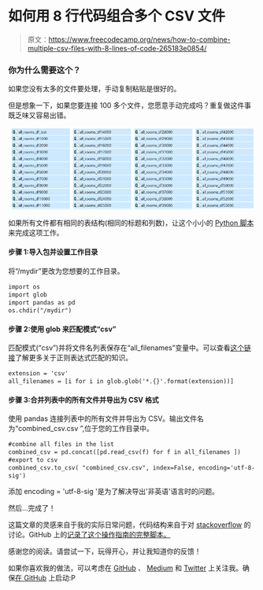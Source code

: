 # 如何用 8 行代码组合多个 CSV 文件

> 原文：<https://www.freecodecamp.org/news/how-to-combine-multiple-csv-files-with-8-lines-of-code-265183e0854/>

### 你为什么需要这个？

如果您没有太多的文件要处理，手动复制粘贴是很好的。

但是想象一下，如果您要连接 100 多个文件，您愿意手动完成吗？重复做这件事既乏味又容易出错。

![1*uRBGXWKaeRjw6Ck2NrhcIA](img/f3b9dcec8c539929862b1566be55f311.png)

如果所有文件都有相同的表结构(相同的标题和列数)，让这个小小的 [Python 脚本](https://github.com/ekapope/Combine-CSV-files-in-the-folder/blob/master/Combine_CSVs.py)来完成这项工作。

#### 步骤 1:导入包并设置工作目录

将“/mydir”更改为您想要的工作目录。

```
import os
import glob
import pandas as pd
os.chdir("/mydir")
```

#### 步骤 2:使用 glob 来匹配模式“csv”

匹配模式(“csv”)并将文件名列表保存在“all_filenames”变量中。可以查看[这个链接](https://regexr.com/)了解更多关于正则表达式匹配的知识。

```
extension = 'csv'
all_filenames = [i for i in glob.glob('*.{}'.format(extension))]
```

#### 步骤 3:合并列表中的所有文件并导出为 CSV 格式

使用 pandas 连接列表中的所有文件并导出为 CSV。输出文件名为“combined_csv.csv ”,位于您的工作目录中。

```
#combine all files in the list
combined_csv = pd.concat([pd.read_csv(f) for f in all_filenames ])
#export to csv
combined_csv.to_csv( "combined_csv.csv", index=False, encoding='utf-8-sig')
```

添加 encoding = 'utf-8-sig '是为了解决导出'非英语'语言时的问题。

然后…完成了！

这篇文章的灵感来自于我的实际日常问题，代码结构来自于对 [stackoverflow](https://stackoverflow.com/questions/9234560/find-all-csv-files-in-a-directory-using-python/12280052) 的讨论。GitHub 上的[记录了这个操作指南的完整脚本。](https://github.com/ekapope/Combine-CSV-files-in-the-folder/blob/master/Combine_CSVs.py)

感谢您的阅读。请尝试一下，玩得开心，并让我知道你的反馈！

如果你喜欢我的做法，可以考虑在 [GitHub](https://ekapope.github.io/) 、 [Medium](https://medium.com/@ekapope.v) 和 [Twitter](https://twitter.com/EkapopeV) 上关注我。确保[在 GitHub](https://github.com/Ekapope) 上启动:P